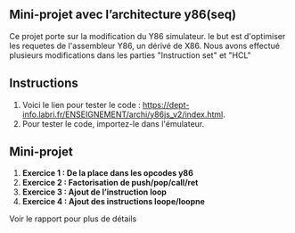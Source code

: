 ## Mini-projet avec l’architecture y86(seq)

Ce projet porte sur la modification du Y86 simulateur. le but est d'optimiser les requetes de l'assembleur Y86, un dérivé de X86. Nous avons effectué plusieurs modifications dans les parties "Instruction set" et "HCL"

## Instructions

1. Voici le lien pour tester le code : https://dept-info.labri.fr/ENSEIGNEMENT/archi/y86js_v2/index.html.
2. Pour tester le code, importez-le dans l'émulateur.

## Mini-projet

1. **Exercice 1 : De la place dans les opcodes y86** 
2. **Exercice 2 : Factorisation de push/pop/call/ret**
3. **Exercice 3 : Ajout de l’instruction loop** 
4. **Exercice 4 : Ajout des instructions loope/loopne** 

Voir le rapport pour plus de détails